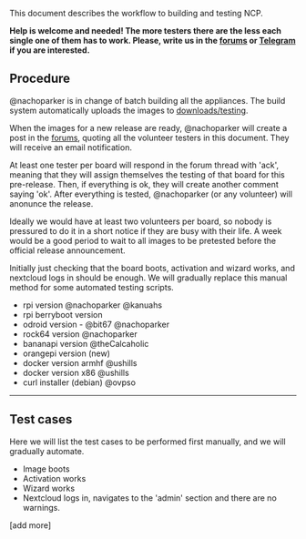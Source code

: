 This document describes the workflow to building and testing NCP.

**Help is welcome and  needed! The more testers there are the less each single one of them has to work. Please, write us in the [forums](https://help.nextcloud.com/c/support/appliances-docker-snappy-vm) or [Telegram](https://t.me/NextCloudPi) if you are interested.**

## Procedure

@nachoparker is in change of batch building all the appliances. The build system automatically uploads the images to [downloads/testing](ownyourbits.com/downloads/testing).

When the images for a new release are ready, @nachoparker will create a post in the [forums](https://help.nextcloud.com/c/support/appliances-docker-snappy-vm), quoting all the volunteer testers in this document. They will receive an email notification.

At least one tester per board will respond in the forum thread with 'ack', meaning that they will assign themselves the testing of that board for this pre-release. Then, if everything is ok, they will create another comment saying 'ok'. After everything is tested, @nachoparker (or any volunteer) will anonunce the release.

Ideally we would have at least two volunteers per board, so nobody is pressured to do it in a short notice if they are busy with their life. A week would be a good period to wait to all images to be pretested before the official release announcement.

Initially just checking that the board boots, activation and wizard works, and nextcloud logs in should be enough. We will gradually replace this manual method for some automated testing scripts.

- rpi version @nachoparker @kanuahs 
- rpi berryboot version
- odroid version - @bit67 @nachoparker 
- rock64 version @nachoparker  
- bananapi version @theCalcaholic 
- orangepi version (new)
- docker version armhf @ushills 
- docker version x86 @ushills 
- curl installer (debian) @ovpso

---

## Test cases

Here we will list the test cases to be performed first manually, and we will gradually automate.

- Image boots
- Activation works
- Wizard works
- Nextcloud logs in, navigates to the 'admin' section and there are no warnings.

[add more]